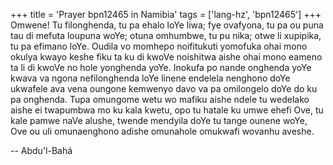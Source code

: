 +++
title = 'Prayer bpn12465 in Namibia'
tags = ['lang-hz', 'bpn12465']
+++
Omwene! Tu filonghenda, tu pa ehalo loYe liwa; fye ovafyona, tu pa ou puna tau di mefuta loupuna woYe; otuna omhumbwe, tu pu nika; otwe li xupipika, tu pa efimano loYe. Oudila vo momhepo noifitukuti yomofuka ohai mono okulya kwayo keshe fiku ta ku di kwoVe noishitwa aishe ohai mono eameno ta li di kwoVe no hole yonghenda yoYe.
	Inokufa po nande onghenda yoYe kwava va ngona nefilonghenda loYe linene endelela nenghono doYe ukwafele ava vena oungone kemwenyo davo va pa omilongelo doYe do ku pa onghenda. 
	Tupa omungome wetu wo mafiku aishe ndele tu wedelako aishe ei twapumbwa mo ku kala kwetu, opo tu hatale ku umwe ehefi Ove, tu kale pamwe naVe alushe, twende mendyila doYe tu tange ounene woYe, Ove ou uli omunaenghono adishe omunahole omukwafi wovanhu aveshe.

-- Abdu'l-Bahá
